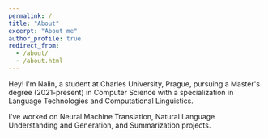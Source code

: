 ```yaml
---
permalink: /
title: "About"
excerpt: "About me"
author_profile: true
redirect_from: 
  - /about/
  - /about.html
---
```


Hey! I'm Nalin, a student at Charles University, Prague, pursuing a Master's degree (2021-present) in Computer Science with a specialization in Language Technologies and Computational Linguistics. 

I've worked on Neural Machine Translation, Natural Language Understanding and Generation, and Summarization projects. 



